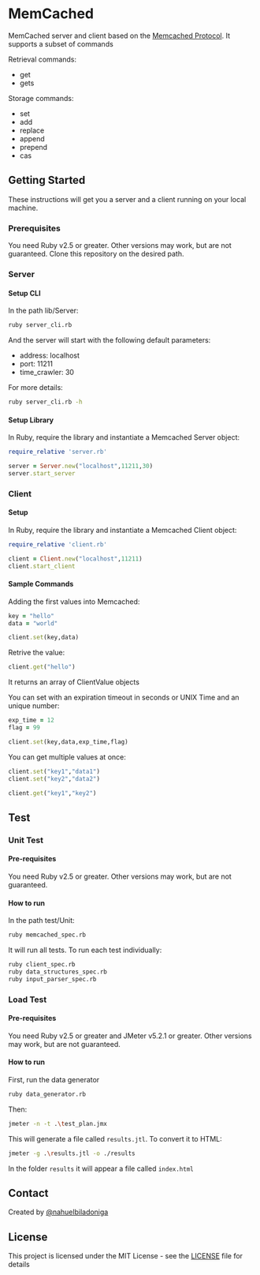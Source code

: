 # MemCached

MemCached server and client based on the [Memcached Protocol](https://github.com/memcached/memcached/blob/master/doc/protocol.txt). It supports a subset of commands

Retrieval commands:
* get
* gets

Storage commands:
* set
* add
* replace
* append
* prepend
* cas

## Getting Started

These instructions will get you a server and a client running on your local machine.

### Prerequisites

You need Ruby v2.5 or greater. Other versions may work, but are not guaranteed. Clone this repository on the desired path.

### Server

#### Setup CLI

In the path lib/Server:
``` bash
ruby server_cli.rb
```

And the server will start with the following default parameters:

* address: localhost
* port: 11211
* time_crawler: 30

For more details:
``` bash
ruby server_cli.rb -h
```

#### Setup Library

In Ruby, require the library and instantiate a Memcached Server object:
``` ruby
require_relative 'server.rb'

server = Server.new("localhost",11211,30)
server.start_server
```

### Client

#### Setup

In Ruby, require the library and instantiate a Memcached Client object:
``` ruby
require_relative 'client.rb'

client = Client.new("localhost",11211)
client.start_client
```

#### Sample Commands

Adding the first values into Memcached:
``` ruby
key = "hello"
data = "world"

client.set(key,data)
```

Retrive the value:
``` ruby
client.get("hello")
```
It returns an array of ClientValue objects

You can set with an expiration timeout in seconds or UNIX Time and an unique number:
``` ruby
exp_time = 12
flag = 99

client.set(key,data,exp_time,flag)
```

You can get multiple values at once:
``` ruby
client.set("key1","data1")
client.set("key2","data2")

client.get("key1","key2")
```

## Test

### Unit Test

#### Pre-requisites

You need Ruby v2.5 or greater. Other versions may work, but are not guaranteed.

#### How to run

In the path test/Unit:

``` bash
ruby memcached_spec.rb
```

It will run all tests. To run each test individually:

``` bash
ruby client_spec.rb
ruby data_structures_spec.rb
ruby input_parser_spec.rb
```

### Load Test

#### Pre-requisites
You need Ruby v2.5 or greater and JMeter v5.2.1 or greater. Other versions may work, but are not guaranteed.

#### How to run

First, run the data generator

``` bash
ruby data_generator.rb
```

Then:
``` bash
jmeter -n -t .\test_plan.jmx
```

This will generate a file called `results.jtl`. To convert it to HTML:
``` bash
jmeter -g .\results.jtl -o ./results
```
In the folder `results` it will appear a file called `index.html`

## Contact
Created by [@nahuelbiladoniga](https://github.com/NahuelBiladoniga)
## License

This project is licensed under the MIT License - see the [LICENSE](LICENSE) file for details
